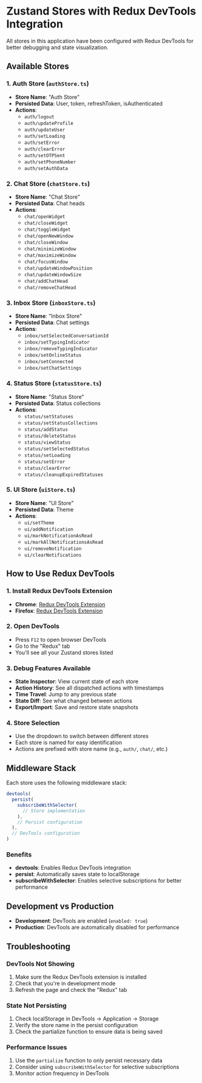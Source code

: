 # Zustand Stores with Redux DevTools Integration

All stores in this application have been configured with Redux DevTools for better debugging and state visualization.

## Available Stores

### 1. Auth Store (`authStore.ts`)
- **Store Name**: "Auth Store"
- **Persisted Data**: User, token, refreshToken, isAuthenticated
- **Actions**: 
  - `auth/logout`
  - `auth/updateProfile`
  - `auth/updateUser`
  - `auth/setLoading`
  - `auth/setError`
  - `auth/clearError`
  - `auth/setOTPSent`
  - `auth/setPhoneNumber`
  - `auth/setAuthData`

### 2. Chat Store (`chatStore.ts`)
- **Store Name**: "Chat Store"
- **Persisted Data**: Chat heads
- **Actions**:
  - `chat/openWidget`
  - `chat/closeWidget`
  - `chat/toggleWidget`
  - `chat/openNewWindow`
  - `chat/closeWindow`
  - `chat/minimizeWindow`
  - `chat/maximizeWindow`
  - `chat/focusWindow`
  - `chat/updateWindowPosition`
  - `chat/updateWindowSize`
  - `chat/addChatHead`
  - `chat/removeChatHead`

### 3. Inbox Store (`inboxStore.ts`)
- **Store Name**: "Inbox Store"
- **Persisted Data**: Chat settings
- **Actions**:
  - `inbox/setSelectedConversationId`
  - `inbox/setTypingIndicator`
  - `inbox/removeTypingIndicator`
  - `inbox/setOnlineStatus`
  - `inbox/setConnected`
  - `inbox/setChatSettings`

### 4. Status Store (`statusStore.ts`)
- **Store Name**: "Status Store"
- **Persisted Data**: Status collections
- **Actions**:
  - `status/setStatuses`
  - `status/setStatusCollections`
  - `status/addStatus`
  - `status/deleteStatus`
  - `status/viewStatus`
  - `status/setSelectedStatus`
  - `status/setLoading`
  - `status/setError`
  - `status/clearError`
  - `status/cleanupExpiredStatuses`

### 5. UI Store (`uiStore.ts`)
- **Store Name**: "UI Store"
- **Persisted Data**: Theme
- **Actions**:
  - `ui/setTheme`
  - `ui/addNotification`
  - `ui/markNotificationAsRead`
  - `ui/markAllNotificationsAsRead`
  - `ui/removeNotification`
  - `ui/clearNotifications`

## How to Use Redux DevTools

### 1. Install Redux DevTools Extension
- **Chrome**: [Redux DevTools Extension](https://chrome.google.com/webstore/detail/redux-devtools/lmhkpmbekcpmknklioeibfkpmmfibljd)
- **Firefox**: [Redux DevTools Extension](https://addons.mozilla.org/en-US/firefox/addon/reduxdevtools/)

### 2. Open DevTools
- Press `F12` to open browser DevTools
- Go to the "Redux" tab
- You'll see all your Zustand stores listed

### 3. Debug Features Available
- **State Inspector**: View current state of each store
- **Action History**: See all dispatched actions with timestamps
- **Time Travel**: Jump to any previous state
- **State Diff**: See what changed between actions
- **Export/Import**: Save and restore state snapshots

### 4. Store Selection
- Use the dropdown to switch between different stores
- Each store is named for easy identification
- Actions are prefixed with store name (e.g., `auth/`, `chat/`, etc.)

## Middleware Stack

Each store uses the following middleware stack:
```typescript
devtools(
  persist(
    subscribeWithSelector(
      // Store implementation
    ),
    // Persist configuration
  ),
  // DevTools configuration
)
```

### Benefits
- **devtools**: Enables Redux DevTools integration
- **persist**: Automatically saves state to localStorage
- **subscribeWithSelector**: Enables selective subscriptions for better performance

## Development vs Production

- **Development**: DevTools are enabled (`enabled: true`)
- **Production**: DevTools are automatically disabled for performance

## Troubleshooting

### DevTools Not Showing
1. Make sure the Redux DevTools extension is installed
2. Check that you're in development mode
3. Refresh the page and check the "Redux" tab

### State Not Persisting
1. Check localStorage in DevTools → Application → Storage
2. Verify the store name in the persist configuration
3. Check the partialize function to ensure data is being saved

### Performance Issues
1. Use the `partialize` function to only persist necessary data
2. Consider using `subscribeWithSelector` for selective subscriptions
3. Monitor action frequency in DevTools
